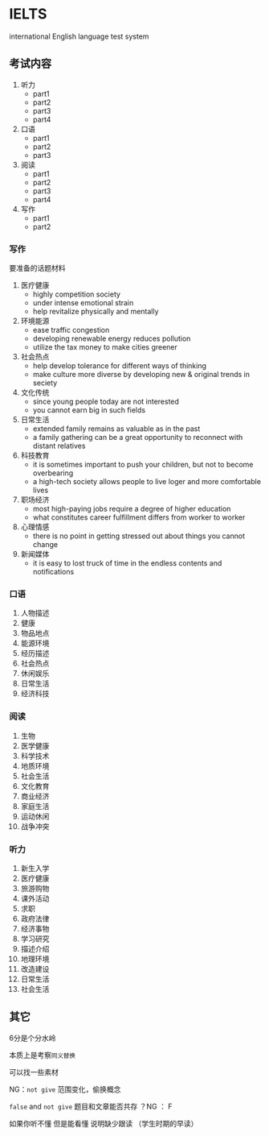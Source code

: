 # IELTS

international English language test system

## 考试内容

1. 听力
    * part1
    * part2
    * part3
    * part4
2. 口语
    * part1
    * part2
    * part3
3. 阅读
    * part1
    * part2
    * part3
    * part4
4. 写作
    * part1
    * part2

### 写作

要准备的话题材料

1. 医疗健康
    * highly competition society
    * under intense emotional strain
    * help revitalize physically and mentally
2. 环境能源
    * ease traffic congestion
    * developing renewable energy reduces pollution
    * utilize the tax money to make cities greener
3. 社会热点
    * help develop tolerance for different ways of thinking
    * make culture more diverse by developing new & original trends in seciety
4. 文化传统
    * since young people today are not interested
    * you cannot earn big in such fields
5. 日常生活
    * extended family remains as valuable as in the past
    * a family gathering can be a great opportunity to reconnect with distant relatives
6. 科技教育
    * it is sometimes important to push your children, but not to become overbearing
    * a high-tech society allows people to live loger and more comfortable lives
7. 职场经济
    * most high-paying jobs require a degree of higher education
    * what constitutes career fulfillment differs from worker to worker
8. 心理情感
    * there is no point in getting stressed out about things you cannot change
9. 新闻媒体
    * it is easy to lost truck of time in the endless contents and notifications

### 口语

1. 人物描述
2. 健康
3. 物品地点
4. 能源环境
5. 经历描述
6. 社会热点
7. 休闲娱乐
8. 日常生活
9. 经济科技

### 阅读

1. 生物
2. 医学健康
3. 科学技术
4. 地质环境
5. 社会生活
6. 文化教育
7. 商业经济
8. 家庭生活
9. 运动休闲
10. 战争冲突

### 听力

1. 新生入学
2. 医疗健康
3. 旅游购物
4. 课外活动
5. 求职
6. 政府法律
7. 经济事物
8. 学习研究
9. 描述介绍
10. 地理环境
11. 改造建设
12. 日常生活
13. 社会生活

## 其它

6分是个分水岭

本质上是考察`同义替换`

可以找一些素材

NG：`not give` 范围变化，偷换概念

`false` and `not give`  题目和文章能否共存 ？NG ： F

如果你听不懂 但是能看懂 说明缺少跟读 （学生时期的早读）
